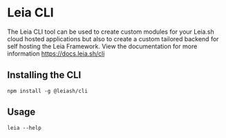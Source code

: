 # Leia CLI

The Leia CLI tool can be used to create custom modules for your Leia.sh cloud hosted applications but also to create a custom tailored backend for self hosting the Leia Framework.
View the documentation for more information https://docs.leia.sh/cli

## Installing the CLI
```
npm install -g @leiash/cli
```

## Usage
```
leia --help
```